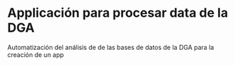 # Applicación para procesar data de la DGA
Automatización del análisis de de las bases de datos de la DGA para la creación de un app

